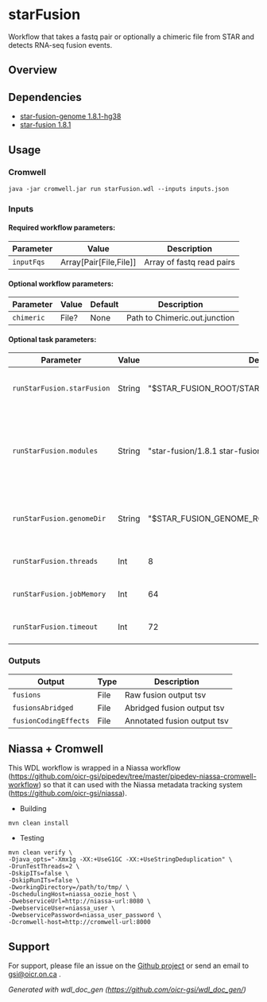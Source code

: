 # starFusion

Workflow that takes a fastq pair or optionally a chimeric file from STAR and detects RNA-seq fusion events.

## Overview

## Dependencies

* [star-fusion-genome 1.8.1-hg38](https://data.broadinstitute.org/Trinity/CTAT_RESOURCE_LIB/__genome_libs_StarFv1.8)
* [star-fusion 1.8.1](https://github.com/STAR-Fusion/STAR-Fusion/wiki)


## Usage

### Cromwell
```
java -jar cromwell.jar run starFusion.wdl --inputs inputs.json
```

### Inputs

#### Required workflow parameters:
Parameter|Value|Description
---|---|---
`inputFqs`|Array[Pair[File,File]]|Array of fastq read pairs


#### Optional workflow parameters:
Parameter|Value|Default|Description
---|---|---|---
`chimeric`|File?|None|Path to Chimeric.out.junction


#### Optional task parameters:
Parameter|Value|Default|Description
---|---|---|---
`runStarFusion.starFusion`|String|"$STAR_FUSION_ROOT/STAR-Fusion"|Name of the STAR-Fusion binary
`runStarFusion.modules`|String|"star-fusion/1.8.1 star-fusion-genome/1.8.1-hg38"|Names and versions of STAR-Fusion and STAR-Fusion genome to load
`runStarFusion.genomeDir`|String|"$STAR_FUSION_GENOME_ROOT/ctat_genome_lib_build_dir"|Path to the STAR-Fusion genome directory
`runStarFusion.threads`|Int|8|Requested CPU threads
`runStarFusion.jobMemory`|Int|64|Memory allocated for this job
`runStarFusion.timeout`|Int|72|Hours before task timeout


### Outputs

Output | Type | Description
---|---|---
`fusions`|File|Raw fusion output tsv
`fusionsAbridged`|File|Abridged fusion output tsv
`fusionCodingEffects`|File|Annotated fusion output tsv


## Niassa + Cromwell

This WDL workflow is wrapped in a Niassa workflow (https://github.com/oicr-gsi/pipedev/tree/master/pipedev-niassa-cromwell-workflow) so that it can used with the Niassa metadata tracking system (https://github.com/oicr-gsi/niassa).

* Building
```
mvn clean install
```

* Testing
```
mvn clean verify \
-Djava_opts="-Xmx1g -XX:+UseG1GC -XX:+UseStringDeduplication" \
-DrunTestThreads=2 \
-DskipITs=false \
-DskipRunITs=false \
-DworkingDirectory=/path/to/tmp/ \
-DschedulingHost=niassa_oozie_host \
-DwebserviceUrl=http://niassa-url:8080 \
-DwebserviceUser=niassa_user \
-DwebservicePassword=niassa_user_password \
-Dcromwell-host=http://cromwell-url:8000
```

## Support

For support, please file an issue on the [Github project](https://github.com/oicr-gsi) or send an email to gsi@oicr.on.ca .

_Generated with wdl_doc_gen (https://github.com/oicr-gsi/wdl_doc_gen/)_